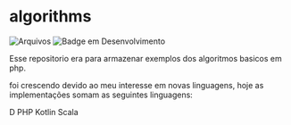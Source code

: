 # algorithms
![Arquivos](https://img.shields.io/github/directory-file-count/ananiaslitz/algorithms)
![Badge em Desenvolvimento](http://img.shields.io/static/v1?label=STATUS&message=EM%20DESENVOLVIMENTO&color=GREEN&style=for-the-badge)


Esse repositorio era para armazenar exemplos dos algoritmos basicos em php.

foi crescendo devido ao meu interesse em novas linguagens, hoje as implementações somam as seguintes linguagens:

D
PHP
Kotlin
Scala